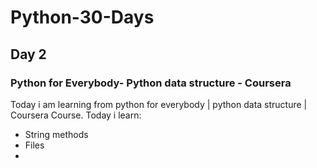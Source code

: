 # Python-30-Days
## Day 2
### Python for Everybody- Python data structure - Coursera
Today i am learning from python for everybody | python data structure | Coursera Course.
Today i learn:
- String methods
- Files
-  
